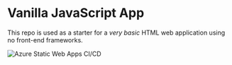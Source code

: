 # Vanilla JavaScript App

This repo is used as a starter for a _very basic_ HTML web application using no front-end frameworks.

![Azure Static Web Apps CI/CD](https://github.com/vamckMS/my-vanilla-api/workflows/Azure%20Static%20Web%20Apps%20CI/CD/badge.svg)
